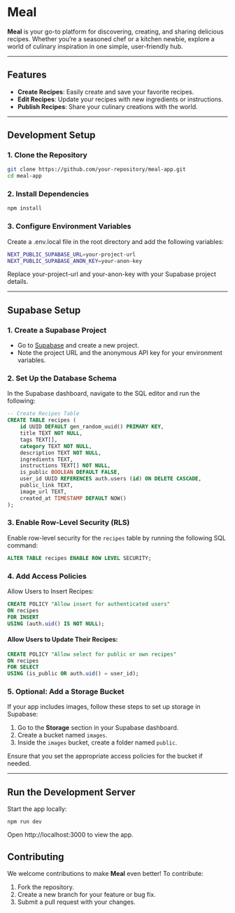 # Meal

**Meal** is your go-to platform for discovering, creating, and sharing delicious recipes. Whether you’re a seasoned chef or a kitchen newbie, explore a world of culinary inspiration in one simple, user-friendly hub.

---

## Features

- **Create Recipes**: Easily create and save your favorite recipes.
- **Edit Recipes**: Update your recipes with new ingredients or instructions.
- **Publish Recipes**: Share your culinary creations with the world.

---

## Development Setup

### 1. Clone the Repository

```bash
git clone https://github.com/your-repository/meal-app.git
cd meal-app

```

### 2. Install Dependencies

```bash
npm install
```

### 3. Configure Environment Variables
Create a .env.local file in the root directory and add the following variables:

```bash
NEXT_PUBLIC_SUPABASE_URL=your-project-url
NEXT_PUBLIC_SUPABASE_ANON_KEY=your-anon-key
```

Replace your-project-url and your-anon-key with your Supabase project details.

---

## Supabase Setup

### 1. Create a Supabase Project
- Go to [Supabase](https://supabase.com/) and create a new project.
- Note the project URL and the anonymous API key for your environment variables.

### 2. Set Up the Database Schema
In the Supabase dashboard, navigate to the SQL editor and run the following:

```sql
-- Create Recipes Table
CREATE TABLE recipes (
    id UUID DEFAULT gen_random_uuid() PRIMARY KEY,
    title TEXT NOT NULL,
    tags TEXT[],
    category TEXT NOT NULL,
    description TEXT NOT NULL,
    ingredients TEXT,
    instructions TEXT[] NOT NULL,
    is_public BOOLEAN DEFAULT FALSE,
    user_id UUID REFERENCES auth.users (id) ON DELETE CASCADE,
    public_link TEXT,
    image_url TEXT,
    created_at TIMESTAMP DEFAULT NOW()
);
```

### 3. Enable Row-Level Security (RLS)

Enable row-level security for the `recipes` table by running the following SQL command:

```sql
ALTER TABLE recipes ENABLE ROW LEVEL SECURITY;
```

### 4. Add Access Policies

Allow Users to Insert Recipes:

```sql 
CREATE POLICY "Allow insert for authenticated users"
ON recipes
FOR INSERT
USING (auth.uid() IS NOT NULL);
```


#### Allow Users to Update Their Recipes:

 ```sql 
CREATE POLICY "Allow select for public or own recipes"
ON recipes
FOR SELECT
USING (is_public OR auth.uid() = user_id);
```


### 5. Optional: Add a Storage Bucket
If your app includes images, follow these steps to set up storage in Supabase:

1. Go to the **Storage** section in your Supabase dashboard.
2. Create a bucket named `images`.
3. Inside the `images` bucket, create a folder named `public`.

Ensure that you set the appropriate access policies for the bucket if needed.

----


## Run the Development Server

Start the app locally:

````
npm run dev
````
Open http://localhost:3000 to view the app.



## Contributing

We welcome contributions to make **Meal** even better! To contribute:

1. Fork the repository.
2. Create a new branch for your feature or bug fix.
3. Submit a pull request with your changes.
